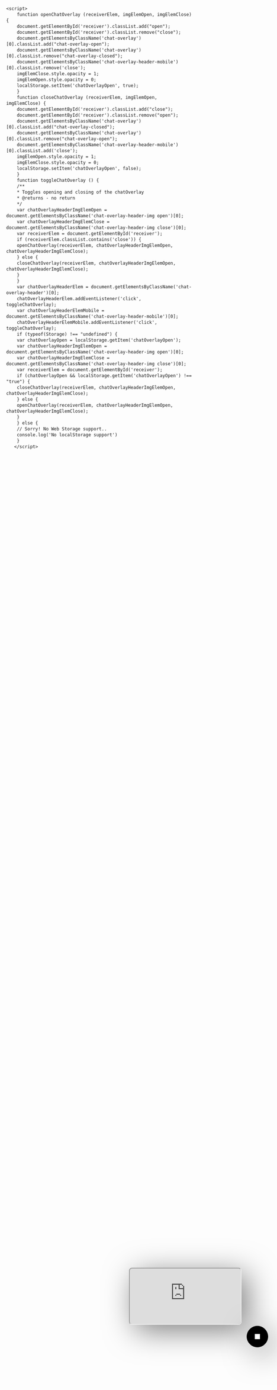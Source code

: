 <body>
    <style>
      body {
        background-image: url("pnc-background-image.png");
        background-size: 100%;
      }
    </style>
</body>

<div class="chat-overlay">
    <div class="chat-overlay-wrapper">
        <div class="chat-overlay-header-mobile">
        <img class="close" src="./close.png" alt="toggle chat overlay" />
    </div>
    <iframe id="receiver" src="https://amelia.ipsoft.com/Amelia/ui/PNCdemo/?embed=iframe&domainCode=pncdemo">
        <p>Your browser does not support iframes.</p>
    </iframe>
        <div class="chat-overlay-header">
            <img class="chat-overlay-header-img close" src="./close.png" alt="toggle chat overlay" />
            <img class="chat-overlay-header-img open" src="./icon.png" alt="toggle chat overlay" />
        </div>
    </div>
</div>

<script>
    function receiveMessage(e, data) {
     /**
     * Receive message from child frame and update the DOM
     * @param {Object} data - data used to update the DOM
     * @returns - no return
     */
     // Check to make sure that this message came from the correct domain.
    
     var url = e.data.url;
     if (e.origin !== 'https://amelia.ipsoft.com/Amelia/ui/PNCdemo/?embed=iframe&domainCode=pncdemo')
     return;
     if (e.data.action === "checkout" && e.data.additionalData) {
     window.location.href = "/checkout/?additionalData="+ e.data.additionalData;
     }
     }
     function sendMessage(data) {
     /**
     * Use data object and postMessage to URL provided (postMessage to child frame)
     * @param {Object} data - data to be sent to url provided of child frame
     * @returns - no return
     */
     var receiverElem = document.getElementById('receiver').contentWindow;
     receiverElem.postMessage(data, "https://amelia.ipsoft.com/Amelia/ui/PNCdemo/?embed=iframe&domainCode=pncdemo")
     }
    window.addEventListener('message', receiveMessage);
    </script>
    <script>
        function openChatOverlay (receiverElem, imgElemOpen, imgElemClose) {
        document.getElementById('receiver').classList.add("open");
        document.getElementById('receiver').classList.remove("close");
        document.getElementsByClassName('chat-overlay')[0].classList.add("chat-overlay-open");
        document.getElementsByClassName('chat-overlay')[0].classList.remove("chat-overlay-closed");
        document.getElementsByClassName('chat-overlay-header-mobile')[0].classList.remove('close');
        imgElemClose.style.opacity = 1;
        imgElemOpen.style.opacity = 0;
        localStorage.setItem('chatOverlayOpen', true);
        }
        function closeChatOverlay (receiverElem, imgElemOpen, imgElemClose) {
        document.getElementById('receiver').classList.add("close");
        document.getElementById('receiver').classList.remove("open");
        document.getElementsByClassName('chat-overlay')[0].classList.add("chat-overlay-closed");
        document.getElementsByClassName('chat-overlay')[0].classList.remove("chat-overlay-open");
        document.getElementsByClassName('chat-overlay-header-mobile')[0].classList.add('close');
        imgElemOpen.style.opacity = 1;
        imgElemClose.style.opacity = 0;
        localStorage.setItem('chatOverlayOpen', false);
        }
        function toggleChatOverlay () {
        /**
        * Toggles opening and closing of the chatOverlay
        * @returns - no return
        */
        var chatOverlayHeaderImgElemOpen = document.getElementsByClassName('chat-overlay-header-img open')[0];
        var chatOverlayHeaderImgElemClose = document.getElementsByClassName('chat-overlay-header-img close')[0];
        var receiverElem = document.getElementById('receiver');
        if (receiverElem.classList.contains('close')) {
        openChatOverlay(receiverElem, chatOverlayHeaderImgElemOpen, chatOverlayHeaderImgElemClose);
        } else {
        closeChatOverlay(receiverElem, chatOverlayHeaderImgElemOpen, chatOverlayHeaderImgElemClose);
        }
        }
        var chatOverlayHeaderElem = document.getElementsByClassName('chat-overlay-header')[0];
        chatOverlayHeaderElem.addEventListener('click', toggleChatOverlay);
        var chatOverlayHeaderElemMobile = document.getElementsByClassName('chat-overlay-header-mobile')[0];
        chatOverlayHeaderElemMobile.addEventListener('click', toggleChatOverlay);
        if (typeof(Storage) !== "undefined") {
        var chatOverlayOpen = localStorage.getItem('chatOverlayOpen');
        var chatOverlayHeaderImgElemOpen = document.getElementsByClassName('chat-overlay-header-img open')[0];
        var chatOverlayHeaderImgElemClose = document.getElementsByClassName('chat-overlay-header-img close')[0];
        var receiverElem = document.getElementById('receiver');
        if (chatOverlayOpen && localStorage.getItem('chatOverlayOpen') !== "true") {
        closeChatOverlay(receiverElem, chatOverlayHeaderImgElemOpen, chatOverlayHeaderImgElemClose);
        } else {
        openChatOverlay(receiverElem, chatOverlayHeaderImgElemOpen, chatOverlayHeaderImgElemClose);
        }
        } else {
        // Sorry! No Web Storage support..
        console.log('No localStorage support')
        }
       </script>

<style>
.chat-overlay {
 position: fixed;
 width: 376px;
 height: 500px;
 bottom: 24px;
 right: 24px;
 z-index: 90;
}
.chat-overlay-open {
 height: 512px;
}
.chat-overlay-closed {
 height: 78px;
}
.chat-overlay-wrapper {
 width: 376px;
 height: 448px;
}
.chat-overlay-header-mobile {
 display: none;
}
.chat-overlay-header {
 position: relative;
 height: 56px;
 width: 56px;
 border: 1px solid black;
 background: #000;
 margin-left: auto;
 border-radius: 50%;
 box-shadow: 1rem 1rem 5rem rgba(0, 0, 0, 0.5);
}
#receiver {
 transition: opacity 1s ease-in-out;
 opacity: 1;
 background: rgba(0, 0, 0, 0.5);
 box-shadow: 1rem 1rem 5rem rgba(0, 0, 0, 0.5);
 border-radius: 0.5rem;
}
#receiver.close {
 height: 0;
 opacity: 0;
 overflow: hidden;
}
#receiver.open {
 height: 100%;
 opacity: 1;
 overflow: hidden;
}
.chat-overlay-header-img {
 position: absolute;
 max-width: 14px;
 max-height: 14px;
 transition: opacity 1s ease-in-out;
 opacity: 1;
 right: 0px;
 left: 0px;
 top: 0px;
 bottom: 0px;
 margin: auto;
}
.chat-overlay-header-img.open {
 opacity: 0;
}

.absolute-cart-box {
 display: none;
}
@media only screen and (max-width: 768px) {
 .chat-overlay {
 width: 100%;
 position: fixed;
 height: 100%;
 }
 .chat-overlay-header-mobile {
 display: flex;
 width: inherit;
 height: 9%;
 background: #4d5aff;
 }
 .chat-overlay-header-mobile img {
 height: 30%;
 padding: 1rem;
 margin-left: auto;
 }
 .chat-overlay-header-mobile.close {
 display: none;
 }
 #receiver {
 border-radius: 0;
 }
 #receiver.close {
 height: 0;
 opacity: 0;
 overflow: hidden;
 }
 #receiver.open {
 height: 91%;
 opacity: 1;
 overflow: hidden;
 }
 .chat-overlay-open {
 height: 100%;
 bottom: 0px;
 right: 0px;
 }
 .chat-overlay-closed {
 height: 70px;
 bottom: 24px;
 right: 24px;
 }
 .chat-overlay-wrapper {
 width: 100%;
 height: 100%;
 }
}

</style>